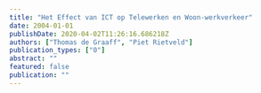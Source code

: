 ```yaml
---
title: "Het Effect van ICT op Telewerken en Woon-werkverkeer"
date: 2004-01-01
publishDate: 2020-04-02T11:26:16.686218Z
authors: ["Thomas de Graaff", "Piet Rietveld"]
publication_types: ["0"]
abstract: ""
featured: false
publication: ""
---
```


